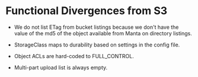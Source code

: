 Functional Divergences from S3
===================

* We do not list ETag from bucket listings because we don't have the value of
  the md5 of the object available from Manta on directory listings.

* StorageClass maps to durability based on settings in the config file.

* Object ACLs are hard-coded to FULL_CONTROL.
 
* Multi-part upload list is always empty. 
